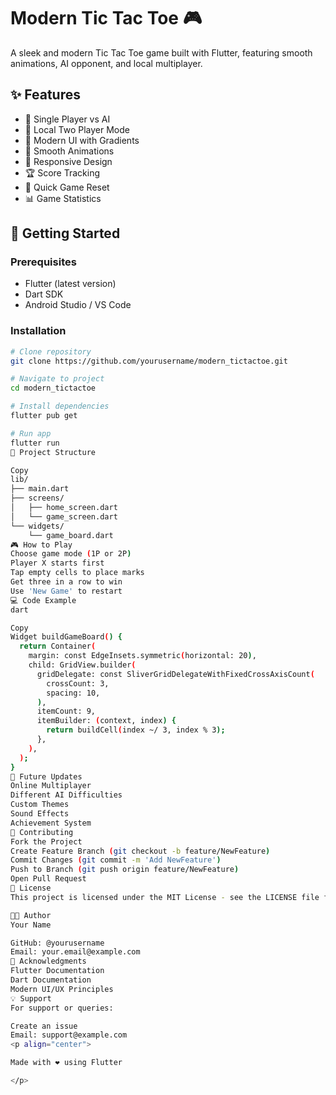 # Modern Tic Tac Toe 🎮

A sleek and modern Tic Tac Toe game built with Flutter, featuring smooth animations, AI opponent, and local multiplayer.

## ✨ Features

- 🎯 Single Player vs AI
- 👥 Local Two Player Mode
- 🎨 Modern UI with Gradients
- 🌟 Smooth Animations
- 📱 Responsive Design
- 🏆 Score Tracking
- 🔄 Quick Game Reset
- 📊 Game Statistics

## 🚀 Getting Started

### Prerequisites
- Flutter (latest version)
- Dart SDK
- Android Studio / VS Code

### Installation
```bash
# Clone repository
git clone https://github.com/yourusername/modern_tictactoe.git

# Navigate to project
cd modern_tictactoe

# Install dependencies
flutter pub get

# Run app
flutter run
📁 Project Structure

Copy
lib/
├── main.dart
├── screens/
│   ├── home_screen.dart
│   └── game_screen.dart
└── widgets/
    └── game_board.dart
🎮 How to Play
Choose game mode (1P or 2P)
Player X starts first
Tap empty cells to place marks
Get three in a row to win
Use 'New Game' to restart
💻 Code Example
dart

Copy
Widget buildGameBoard() {
  return Container(
    margin: const EdgeInsets.symmetric(horizontal: 20),
    child: GridView.builder(
      gridDelegate: const SliverGridDelegateWithFixedCrossAxisCount(
        crossCount: 3,
        spacing: 10,
      ),
      itemCount: 9,
      itemBuilder: (context, index) {
        return buildCell(index ~/ 3, index % 3);
      },
    ),
  );
}
🎯 Future Updates
Online Multiplayer
Different AI Difficulties
Custom Themes
Sound Effects
Achievement System
🤝 Contributing
Fork the Project
Create Feature Branch (git checkout -b feature/NewFeature)
Commit Changes (git commit -m 'Add NewFeature')
Push to Branch (git push origin feature/NewFeature)
Open Pull Request
📄 License
This project is licensed under the MIT License - see the LICENSE file for details.

👨‍💻 Author
Your Name

GitHub: @yourusername
Email: your.email@example.com
🌟 Acknowledgments
Flutter Documentation
Dart Documentation
Modern UI/UX Principles
💡 Support
For support or queries:

Create an issue
Email: support@example.com
<p align="center">

Made with ❤️ using Flutter

</p>

```
